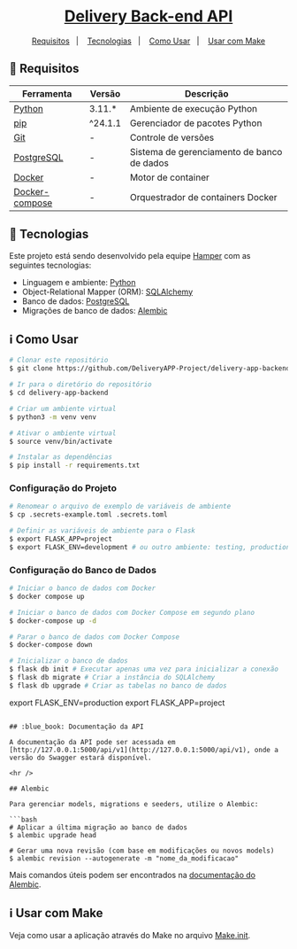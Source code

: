 <h1 align="center">
  <a href="https://hamper.onrender.com/api/v1/">Delivery Back-end API</a>
</h1>

<p align="center">
  <a href="#memo-requisitos">Requisitos</a>&nbsp;&nbsp;&nbsp;|&nbsp;&nbsp;&nbsp;
  <a href="#rocket-tecnologias">Tecnologias</a>&nbsp;&nbsp;&nbsp;|&nbsp;&nbsp;&nbsp;
  <a href="#information_source-como-usar">Como Usar</a>&nbsp;&nbsp;&nbsp;|&nbsp;&nbsp;&nbsp;
  <a href="#information_source-como-usar-make">Usar com Make</a>
</p>

## :memo: Requisitos

| Ferramenta                                         | Versão  | Descrição                                   |
| -------------------------------------------------- | ------- | ------------------------------------------- |
| [Python](https://www.python.org/)                  | 3.11.*  | Ambiente de execução Python                 |
| [pip](https://pypi.org/project/pip/)               | ^24.1.1 | Gerenciador de pacotes Python               |
| [Git](https://git-scm.com)                         | -       | Controle de versões                         |
| [PostgreSQL](https://www.postgresql.org/)          | -       | Sistema de gerenciamento de banco de dados  |
| [Docker](https://www.docker.com/)                  | -       | Motor de container                          |
| [Docker-compose](https://docs.docker.com/compose/) | -       | Orquestrador de containers Docker           |

## :rocket: Tecnologias

Este projeto está sendo desenvolvido pela equipe [Hamper](https://hamper.com) com as seguintes tecnologias:

- Linguagem e ambiente: [Python](https://www.python.org/)
- Object-Relational Mapper (ORM): [SQLAlchemy](https://www.sqlalchemy.org/)
- Banco de dados: [PostgreSQL](https://www.postgresql.org/)
- Migrações de banco de dados: [Alembic](https://alembic.sqlalchemy.org/)

## :information_source: Como Usar

```bash
# Clonar este repositório
$ git clone https://github.com/DeliveryAPP-Project/delivery-app-backend.git

# Ir para o diretório do repositório
$ cd delivery-app-backend

# Criar um ambiente virtual
$ python3 -m venv venv

# Ativar o ambiente virtual
$ source venv/bin/activate

# Instalar as dependências
$ pip install -r requirements.txt
```

### Configuração do Projeto

```bash
# Renomear o arquivo de exemplo de variáveis de ambiente
$ cp .secrets-example.toml .secrets.toml

# Definir as variáveis de ambiente para o Flask
$ export FLASK_APP=project
$ export FLASK_ENV=development # ou outro ambiente: testing, production
```

### Configuração do Banco de Dados

```bash
# Iniciar o banco de dados com Docker
$ docker compose up

# Iniciar o banco de dados com Docker Compose em segundo plano
$ docker-compose up -d

# Parar o banco de dados com Docker Compose
$ docker-compose down

# Inicializar o banco de dados
$ flask db init # Executar apenas uma vez para inicializar a conexão
$ flask db migrate # Criar a instância do SQLAlchemy
$ flask db upgrade # Criar as tabelas no banco de dados
```
export FLASK_ENV=production
export FLASK_APP=project
```

## :blue_book: Documentação da API

A documentação da API pode ser acessada em [http://127.0.0.1:5000/api/v1](http://127.0.0.1:5000/api/v1), onde a versão do Swagger estará disponível.

<hr />

## Alembic

Para gerenciar models, migrations e seeders, utilize o Alembic:

```bash
# Aplicar a última migração ao banco de dados
$ alembic upgrade head

# Gerar uma nova revisão (com base em modificações ou novos models)
$ alembic revision --autogenerate -m "nome_da_modificacao"
```

Mais comandos úteis podem ser encontrados na [documentação do Alembic](https://alembic.sqlalchemy.org/en/latest/api/commands.html).

## :information_source: Usar com Make

Veja como usar a aplicação através do Make no arquivo [Make.init](make.md).

